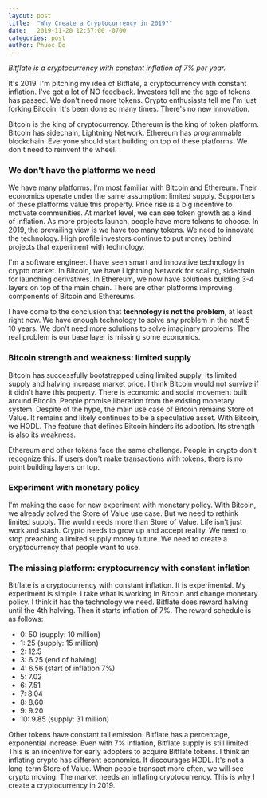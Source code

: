 ```yaml
---
layout: post
title:  "Why Create a Cryptocurrency in 2019?"
date:   2019-11-20 12:57:00 -0700
categories: post
author: Phuoc Do
---
```


*Bitflate is a cryptocurrency with constant inflation of 7% per year.*

It's 2019. I'm pitching my idea of Bitflate, a cryptocurrency with constant inflation. I've got a lot of NO feedback. Investors tell me the age of tokens has passed. We don't need more tokens. Crypto enthusiasts tell me I'm just forking Bitcoin. It's been done so many times. There's no new innovation.

Bitcoin is the king of cryptocurrency. Ethereum is the king of token platform. Bitcoin has sidechain, Lightning Network. Ethereum has programmable blockchain. Everyone should start building on top of these platforms. We don't need to reinvent the wheel.

### We don't have the platforms we need

We have many platforms. I'm most familiar with Bitcoin and Ethereum. Their economics operate under the same assumption: limited supply. Supporters of these platforms value this property. Price rise is a big incentive to motivate communities. At market level, we can see token growth as a kind of inflation. As more projects launch, people have more tokens to choose. In 2019, the prevailing view is we have too many tokens. We need to innovate the technology. High profile investors continue to put money behind projects that experiment with technology.

I'm a software engineer. I have seen smart and innovative technology in crypto market. In Bitcoin, we have Lightning Network for scaling, sidechain for launching derivatives. In Ethereum, we now have solutions building 3-4 layers on top of the main chain. There are other platforms improving components of Bitcoin and Ethereums.

I have come to the conclusion that **technology is not the problem**, at least right now. We have enough technology to solve any problem in the next 5-10 years. We don't need more solutions to solve imaginary problems. The real problem is our base layer is missing some economics.

### Bitcoin strength and weakness: limited supply

Bitcoin has successfully bootstrapped using limited supply. Its limited supply and halving increase market price. I think Bitcoin would not survive if it didn't have this property. There is economic and social movement built around Bitcoin. People promise liberation from the existing monetary system. Despite of the hype, the main use case of Bitcoin remains Store of Value. It remains and likely continues to be a speculative asset. With Bitcoin, we HODL. The feature that defines Bitcoin hinders its adoption. Its strength is also its weakness.

Ethereum and other tokens face the same challenge. People in crypto don't recognize this. If users don't make transactions with tokens, there is no point building layers on top.

### Experiment with monetary policy

I'm making the case for new experiment with monetary policy. With Bitcoin, we already solved the Store of Value use case. But we need to rethink limited supply. The world needs more than Store of Value. Life isn't just work and stash. Crypto needs to grow up and accept reality. We need to stop preaching a limited supply money future. We need to create a cryptocurrency that people want to use.

### The missing platform: cryptocurrency with constant inflation

Bitflate is a cryptocurrency with constant inflation. It is experimental. My experiment is simple. I take what is working in Bitcoin and change monetary policy. I think it has the technology we need. Bitflate does reward halving until the 4th halving. Then it starts inflation of 7%. The reward schedule is as follows:

- 0: 50 (supply: 10 million)
- 1: 25 (supply: 15 million)
- 2: 12.5
- 3: 6.25 (end of halving)
- 4: 6.56 (start of inflation 7%)
- 5: 7.02
- 6: 7.51
- 7: 8.04
- 8: 8.60
- 9: 9.20
- 10: 9.85 (supply: 31 million)

Other tokens have constant tail emission. Bitflate has a percentage, exponential increase. Even with 7% inflation, Bitflate supply is still limited. This is an incentive for early adopters to acquire Bitflate tokens. I think an inflating crypto has different economics. It discourages HODL. It's not a long-term Store of Value. When people transact more often, we will see crypto moving. The market needs an inflating cryptocurrency. This is why I create a cryptocurrency in 2019.